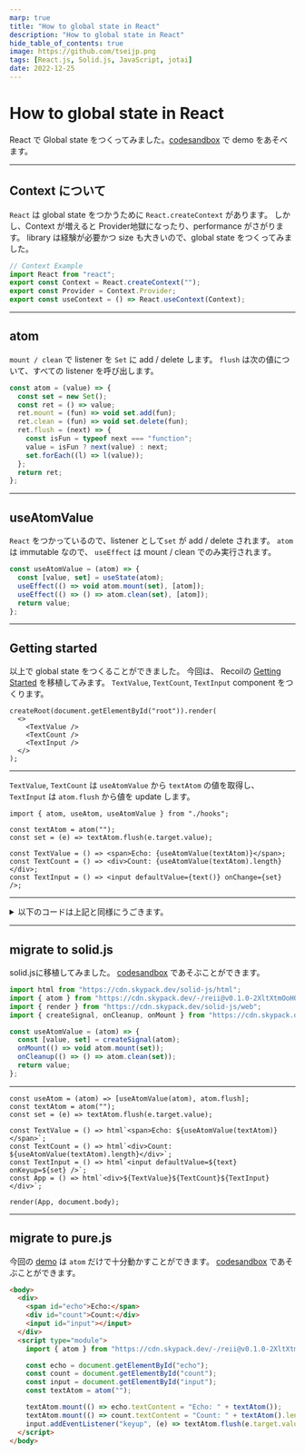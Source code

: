 ```yaml
---
marp: true
title: "How to global state in React"
description: "How to global state in React"
hide_table_of_contents: true
image: https://github.com/tseijp.png
tags: [React.js, Solid.js, JavaScript, jotai]
date: 2022-12-25
---
```


# How to global state in React

React で Global state をつくってみました。[codesandbox][test] で demo をあそべます。

[test]: https://codesandbox.io/s/atom-test-wd3ytm
[test2]: https://codesandbox.io/s/atom-test2-xlbikc
[test3]: https://codesandbox.io/s/atom-test3-3uqqe1

<!--truncate-->

---

<!-- ## Why global state in React -->

## Context について

<!--
React supports `React.createContext` to use global state.
But, more contexts make the Provider hell and reduce the performance.
library requires exp and large bundle size, so I tried to create a global state.
-->

`React` は global state をつかうために `React.createContext` があります。
しかし、Context が増えると Provider地獄になったり、performance がさがります。
library は経験が必要かつ size も大きいので、global state をつくってみました。

```ts
// Context Example
import React from "react";
export const Context = React.createContext("");
export const Provider = Context.Provider;
export const useContext = () => React.useContext(Context);
```

---

## atom

`mount / clean` で listener を `Set` に add / delete します。
`flush` は次の値について、すべての listener を呼び出します。

```ts
const atom = (value) => {
  const set = new Set();
  const ret = () => value;
  ret.mount = (fun) => void set.add(fun);
  ret.clean = (fun) => void set.delete(fun);
  ret.flush = (next) => {
    const isFun = typeof next === "function";
    value = isFun ? next(value) : next;
    set.forEach((l) => l(value));
  };
  return ret;
};
```

---

## useAtomValue

`React` をつかっているので、listener として`set` が add / delete されます。
`atom` は immutable なので、 `useEffect` は mount / clean でのみ実行されます。

```ts
const useAtomValue = (atom) => {
  const [value, set] = useState(atom);
  useEffect(() => void atom.mount(set), [atom]);
  useEffect(() => () => atom.clean(set), [atom]);
  return value;
};
```

---

## Getting started

以上で global state をつくることができました。
今回は、 Recoilの [Getting Started][recoil] を移植してみます。
`TextValue`, `TextCount`, `TextInput` component をつくります。

[recoil]: https://recoiljs.org/docs/introduction/getting-started/

```tsx
createRoot(document.getElementById("root")).render(
  <>
    <TextValue />
    <TextCount />
    <TextInput />
  </>
);
```

---

`TextValue`, `TextCount` は `useAtomValue` から `textAtom` の値を取得し、
`TextInput` は `atom.flush` から値を update します。

```tsx
import { atom, useAtom, useAtomValue } from "./hooks";

const textAtom = atom("");
const set = (e) => textAtom.flush(e.target.value);

const TextValue = () => <span>Echo: {useAtomValue(textAtom)}</span>;
const TextCount = () => <div>Count: {useAtomValue(textAtom).length}</div>;
const TextInput = () => <input defaultValue={text()} onChange={set} />;
```

---

<details>
<summary>
以下のコードは上記と同様にうごきます。
</summary>

`useAtom` は `useState` とおなじように使えるようにします。
`TextInput` は `useAtom` をつかって、`textAtom` の値を更新します。

```tsx
const useSetAtom = (atom) => atom.flush;

const useAtom = (atom) => [useAtomValue(atom), atom.flush];

const TextInput = () => {
  const [text, set] = useAtom(textAtom);
  const handleChange = (e) => set(e.target.value);
  return <input defaultValue={text} onChange={handleChange} />;
}
```

</details>

---

## migrate to solid.js

solid.jsに移植してみました。 [codesandbox][test2] であそぶことができます。

```js
import html from "https://cdn.skypack.dev/solid-js/html";
import { atom } from "https://cdn.skypack.dev/-/reii@v0.1.0-2XltXtmOoHQQgyJeARRm/dist=es2019,mode=imports/optimized/reii.js";
import { render } from "https://cdn.skypack.dev/solid-js/web";
import { createSignal, onCleanup, onMount } from "https://cdn.skypack.dev/solid-js";

const useAtomValue = (atom) => {
  const [value, set] = createSignal(atom);
  onMount(() => void atom.mount(set));
  onCleanup(() => () => atom.clean(set));
  return value;
};
```

---

```tsx
const useAtom = (atom) => [useAtomValue(atom), atom.flush];
const textAtom = atom("");
const set = (e) => textAtom.flush(e.target.value);

const TextValue = () => html`<span>Echo: ${useAtomValue(textAtom)}</span>`;
const TextCount = () => html`<div>Count: ${useAtomValue(textAtom).length}</div>`;
const TextInput = () => html`<input defaultValue=${text} onKeyup=${set} />`;
const App = () => html`<div>${TextValue}${TextCount}${TextInput}</div>`;

render(App, document.body);
```

---

## migrate to pure.js

今回の [demo][test] は `atom` だけで十分動かすことができます。
[codesandbox][test3] であそぶことができます。

```html
<body>
  <div>
    <span id="echo">Echo:</span>
    <div id="count">Count:</div>
    <input id="input"></input>
  </div>
  <script type="module">
    import { atom } from "https://cdn.skypack.dev/-/reii@v0.1.0-2XltXtmOoHQQgyJeARRm/dist=es2019,mode=imports/optimized/reii.js";

    const echo = document.getElementById("echo");
    const count = document.getElementById("count");
    const input = document.getElementById("input");
    const textAtom = atom("");

    textAtom.mount(() => echo.textContent = "Echo: " + textAtom());
    textAtom.mount(() => count.textContent = "Count: " + textAtom().length);
    input.addEventListener("keyup", (e) => textAtom.flush(e.target.value));
  </script>
</body>
```

